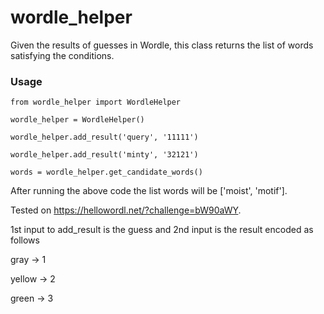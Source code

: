 # wordle_helper
Given the results of guesses in Wordle, this class returns the list of words satisfying the conditions. 

### Usage
```
from wordle_helper import WordleHelper

wordle_helper = WordleHelper()

wordle_helper.add_result('query', '11111')

wordle_helper.add_result('minty', '32121')

words = wordle_helper.get_candidate_words()
```
After running the above code the list words will be ['moist', 'motif'].

Tested on https://hellowordl.net/?challenge=bW90aWY.

1st input to add_result is the guess and 2nd input is the result encoded as follows

gray -> 1

yellow -> 2

green -> 3
